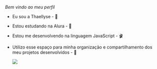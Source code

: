 *Bem vindo ao meu perfil*
- Eu sou a Thaellyse - 🍒
- Estou estudando na Alura - 📖
- Estou me desenvolvendo na linguagem JavaScript - 🩰
- Utilizo esse espaço para minha organização e compartilhamento dos meu projetos desenvolvidos - 🎠

  
  ![](https://media1.tenor.com/m/Mra7F9hSY7IAAAAC/princes-and-the-frog.gif)
